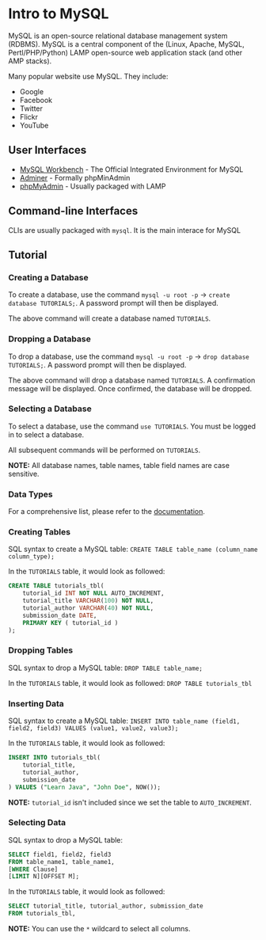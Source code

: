 # Intro to MySQL

MySQL is an open-source relational database management system (RDBMS). MySQL is a central component of the (Linux, Apache, MySQL, Pertl/PHP/Python) LAMP open-source web application stack (and other AMP stacks).

Many popular website use MySQL.  They include:

* Google
* Facebook
* Twitter
* Flickr
* YouTube

## User Interfaces

* [MySQL Workbench](https://www.mysql.com/products/workbench/) - The Official Integrated Environment for MySQL
* [Adminer](https://www.adminer.org/) - Formally phpMinAdmin
* [phpMyAdmin](https://www.phpmyadmin.net/) - Usually packaged with LAMP

## Command-line Interfaces

CLIs are usually packaged with `mysql`.  It is the main interace for MySQL

## Tutorial

### Creating a Database

To create a database, use the command `mysql -u root -p` -> `create database TUTORIALS;`.  A password prompt will then be displayed.

The above command will create a database named `TUTORIALS`.

### Dropping a Database

To drop a database, use the command `mysql -u root -p` -> `drop database TUTORIALS;`.  A password prompt will then be displayed.

The above command will drop a database named `TUTORIALS`.  A confirmation message will be displayed.  Once confirmed, the database will be dropped.

### Selecting a Database

To select a database, use the command `use TUTORIALS`.  You must be logged in to select a database.

All subsequent commands will be performed on `TUTORIALS`.

**NOTE:** All database names, table names, table field names are case sensitive.

### Data Types

For a comprehensive list, please refer to the [documentation](https://www.tutorialspoint.com/mysql/mysql-data-types.htm).

### Creating Tables

SQL syntax to create a MySQL table: `CREATE TABLE table_name (column_name column_type);`

In the `TUTORIALS` table, it would look as followed:

```sql
CREATE TABLE tutorials_tbl(
    tutorial_id INT NOT NULL AUTO_INCREMENT,
    tutorial_title VARCHAR(100) NOT NULL,
    tutorial_author VARCHAR(40) NOT NULL,
    submission_date DATE,
    PRIMARY KEY ( tutorial_id )
);
```

### Dropping Tables

SQL syntax to drop a MySQL table: `DROP TABLE table_name;`

In the `TUTORIALS` table, it would look as followed: `DROP TABLE tutorials_tbl`

### Inserting Data

SQL syntax to create a MySQL table: `INSERT INTO table_name (field1, field2, field3) VALUES (value1, value2, value3);`

In the `TUTORIALS` table, it would look as followed:

```sql
INSERT INTO tutorials_tbl(
    tutorial_title,
    tutorial_author,
    submission_date
) VALUES ("Learn Java", "John Doe", NOW());
```

**NOTE:** `tutorial_id` isn't included since we set the table to `AUTO_INCREMENT`.

### Selecting Data

SQL syntax to drop a MySQL table: 

```sql
SELECT field1, field2, field3
FROM table_name1, table_name1,
[WHERE Clause]
[LIMIT N][OFFSET M];
```

In the `TUTORIALS` table, it would look as followed: 

```sql
SELECT tutorial_title, tutorial_author, submission_date
FROM tutorials_tbl,
```

**NOTE:** You can use the `*` wildcard to select all columns.